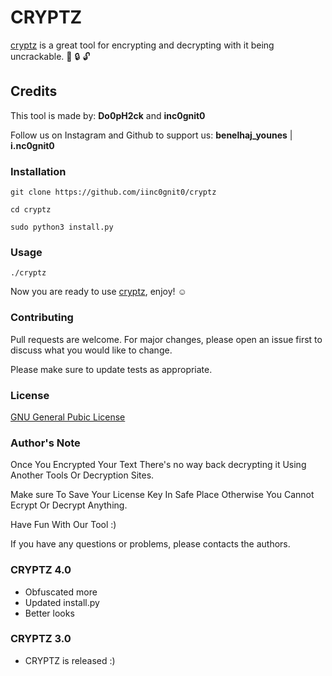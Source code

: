 # CRYPTZ

[cryptz](https://github.com/iinc0gnit0/CRYPTZ) is a great tool for encrypting and decrypting with it being uncrackable. :key: :lock: :unlock:

## Credits

This tool is made by: __Do0pH2ck__ and __inc0gnit0__

Follow us on Instagram and Github to support us: __benelhaj_younes__ | __i.nc0gnit0__

### Installation

```git clone https://github.com/iinc0gnit0/cryptz```

```cd cryptz```

```sudo python3 install.py```

### Usage

```./cryptz```

Now you are ready to use [cryptz](https://github.com/iinc0gnit0/CRYPTZ), enjoy!  :relaxed:

### Contributing
Pull requests are welcome. For major changes, please open an issue first to discuss what you would like to change.

Please make sure to update tests as appropriate.

### License
[GNU General Pubic License](https://www.gnu.org/licenses/gpl-3.0.en.html)

### Author's Note

Once You Encrypted Your Text There's no way back decrypting it 
Using Another Tools Or Decryption Sites.

Make sure To Save Your License Key In Safe Place Otherwise You Cannot Ecrypt Or Decrypt Anything. 

Have Fun With Our Tool :) 

If you have any questions or problems, please contacts the authors.

### CRYPTZ 4.0
+ Obfuscated more
+ Updated install.py
+ Better looks

### CRYPTZ 3.0
+ CRYPTZ is released :)
